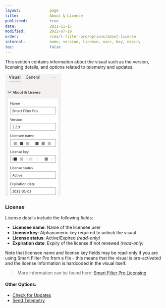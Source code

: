 ```yaml
---
layout:             page
title:              About & License
published:          true
date:               2021-11-15
modified:           2022-07-19
order:              /smart-filter-pro/options/about-license
internal:           name, version, license, user, key, expiry
toc:                false
---
```

This section contains information about the visual such as the version, licensing details, and options related to telemetry and updates.

<img src="images/about.png" width="180" class="fr">

### License

License details include the following fields:

-	**Licensee name**: Name of the licensee user
-	**License key**: Alphanumeric key required to unlock the visual
-	**License status**: Active/Expired *(read-only)*
-	**Expiration date**: Expiry of the license if not renewed *(read-only)*

Note that licensee name and license key fields may be read-only if you are using Smart Filter Pro from a file - this means that the visual is pre-activated and the license information is hardcoded in the visual itself.

> More information can be found here: [Smart Filter Pro Licensing](../../licensing.md)

#### Other Options:

- [Check for Updates](check-for-updates.md)
- [Send Telemetry](send-telemetry.md)

